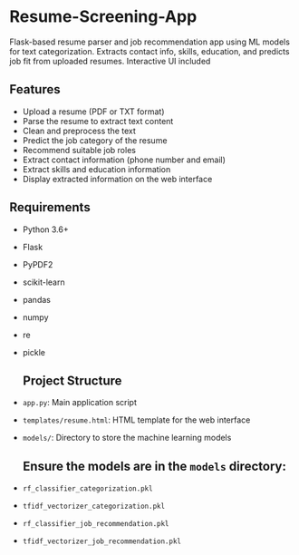 # Resume-Screening-App
Flask-based resume parser and job recommendation app using ML models for text categorization. Extracts contact info, skills, education, and predicts job fit from uploaded resumes. Interactive UI included
## Features

- Upload a resume (PDF or TXT format)
- Parse the resume to extract text content
- Clean and preprocess the text
- Predict the job category of the resume
- Recommend suitable job roles
- Extract contact information (phone number and email)
- Extract skills and education information
- Display extracted information on the web interface

## Requirements

- Python 3.6+
- Flask
- PyPDF2
- scikit-learn
- pandas
- numpy
- re
- pickle
  
  ## Project Structure

- `app.py`: Main application script
- `templates/resume.html`: HTML template for the web interface
- `models/`: Directory to store the machine learning models

  ## Ensure the models are in the `models` directory:

- `rf_classifier_categorization.pkl`
- `tfidf_vectorizer_categorization.pkl`
- `rf_classifier_job_recommendation.pkl`
- `tfidf_vectorizer_job_recommendation.pkl`
